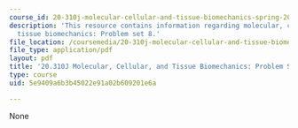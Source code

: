 ```yaml
---
course_id: 20-310j-molecular-cellular-and-tissue-biomechanics-spring-2015
description: 'This resource contains information regarding molecular, cellular, and
  tissue biomechanics: Problem set 8.'
file_location: /coursemedia/20-310j-molecular-cellular-and-tissue-biomechanics-spring-2015/5e9409a6b3b45022e91a02b609201e6a_MIT20_310JS15_PS8.pdf
file_type: application/pdf
layout: pdf
title: '20.310J Molecular, Cellular, and Tissue Biomechanics: Problem Set 8'
type: course
uid: 5e9409a6b3b45022e91a02b609201e6a

---
```

None